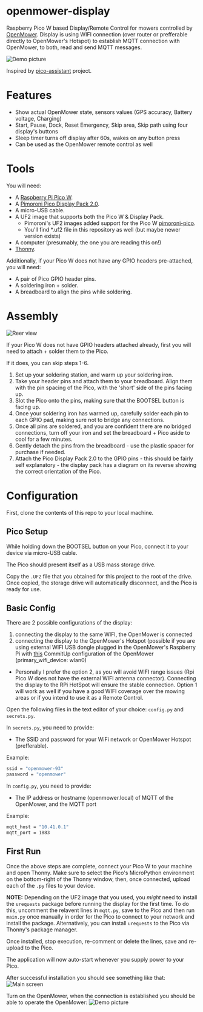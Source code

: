 # openmower-display
Raspberry Pico W based Display/Remote Control for mowers controlled by [OpenMower](https://openmower.de).
Display is using WIFI connection (over router or prefferable directly to OpenMower's Hotspot) to establish MQTT connection with OpenMower, to both, read and send MQTT messages.

![Demo picture](readme/IMG_7951.JPG)

Inspired by [pico-assistant](https://github.com/Rookeh/pico-assistant/blob/main) project.
 
# Features

* Show actual OpenMower state, sensors values (GPS accuracy, Battery voltage, Charging)
* Start, Pause, Dock, Reset Emergency, Skip area, Skip path using four display's buttons
* Sleep timer turns off display after 60s, wakes on any button press
* Can be used as the OpenMower remote control as well

# Tools

You will need:

* A [Raspberry Pi Pico W](https://www.raspberrypi.com/news/raspberry-pi-pico-w-your-6-iot-platform/).
* A [Pimoroni Pico Display Pack 2.0](https://shop.pimoroni.com/products/pico-display-pack-2-0?variant=39374122582099).
* A micro-USB cable.
* A UF2 image that supports both the Pico W & Display Pack.
  * Pimoroni's UF2 images added support for the Pico W [pimoroni-pico](https://github.com/pimoroni/pimoroni-pico/releases).
  * You'll find *.uf2 file in this repository as well (but maybe newer version exists)
* A computer (presumably, the one you are reading this on!)
* [Thonny](https://thonny.org/).

Additionally, if your Pico W does not have any GPIO headers pre-attached, you will need:

* A pair of Pico GPIO header pins.
* A soldering iron + solder.
* A breadboard to align the pins while soldering.

# Assembly

![Reer view](readme/IMG_7949.JPG)

If your Pico W does not have GPIO headers attached already, first you will need to attach + solder them to the Pico. 

If it does, you can skip steps 1-6.

1) Set up your soldering station, and warm up your soldering iron.
2) Take your header pins and attach them to your breadboard. Align them with the pin spacing of the Pico, with the 'short' side of the pins facing up.
3) Slot the Pico onto the pins, making sure that the BOOTSEL button is facing up.
4) Once your soldering iron has warmed up, carefully solder each pin to each GPIO pad, making sure not to bridge any connections.
5) Once all pins are soldered, and you are confident there are no bridged connections, turn off your iron and set the breadboard + Pico aside to cool for a few minutes.
6) Gently detach the pins from the breadboard - use the plastic spacer for purchase if needed.
7) Attach the Pico Display Pack 2.0 to the GPIO pins - this should be fairly self explanatory - the display pack has a diagram on its reverse showing the correct orientation of the Pico.

# Configuration

First, clone the contents of this repo to your local machine.

## Pico Setup

While holding down the BOOTSEL button on your Pico, connect it to your device via micro-USB cable.

The Pico should present itself as a USB mass storage drive.

Copy the `.UF2` file that you obtained for this project to the root of the drive. Once copied, the storage drive will automatically disconnect, and the Pico is ready for use.

## Basic Config

There are 2 possible configurations of the display:
1. connecting the display to the same WIFI, the OpenMower is connected
2. connecting the display to the OpenMower's Hotspot (possible if you are using external WIFI USB dongle plugged in the OpenMower's Raspberry Pi with [this](/readme/hotspot.txt.settings) CommitUp configuration of the OpenMower (primary_wifi_device: wlan0)
 * Personally I prefer the option 2, as you will avoid WIFI range issues (Rpi Pico W does not have the external WIFI antenna connector). Connecting the display to the RPi HotSpot will ensure the stable connection. Option 1 will work as well if you have a good WIFI coverage over the mowing areas or if you intend to use it as a Remote Control.
   
Open the following files in the text editor of your choice: `config.py` and `secrets.py`.

In `secrets.py`, you need to provide:

* The SSID and password for your WiFi network or OpenMower Hotspot (prefferable).

Example:
```bash
ssid = "openmower-93"
password = "openmower"
```

In `config.py`, you need to provide:

* The IP address or hostname (openmower.local) of MQTT of the OpenMower, and the MQTT port

Example:
```bash
mqtt_host = "10.41.0.1"
mqtt_port = 1883
```

## First Run

Once the above steps are complete, connect your Pico W to your machine and open Thonny. Make sure to select the Pico's MicroPython environment on the bottom-right of the Thonny window, then, once connected, upload each of the `.py` files to your device.

**NOTE:** Depending on the UF2 image that you used, you *might* need to install the `urequests` package before running the display for the first time. To do this, uncomment the relavent lines in `mqtt.py`, save to the Pico and then run `main.py` once manually in order for the Pico to connect to your network and install the package. Alternatively, you can install `urequests` to the Pico via Thonny's package manager.

Once installed, stop execution, re-comment or delete the lines, save and re-upload to the Pico.

The application will now auto-start whenever you supply power to your Pico.

After successful installation you should see something like that:
![Main screen](readme/IMG_7954.JPG)

Turn on the OpenMower, when the connection is established you should be able to operate the OpenMower:
![Demo picture](readme/IMG_7951.JPG)
